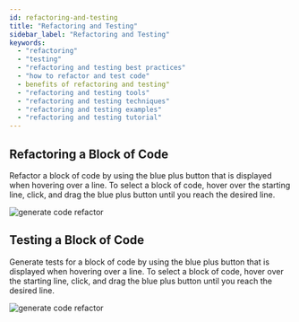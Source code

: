 ```yaml
---
id: refactoring-and-testing
title: "Refactoring and Testing"
sidebar_label: "Refactoring and Testing"
keywords:
  - "refactoring"
  - "testing"
  - "refactoring and testing best practices"
  - "how to refactor and test code"
  - benefits of refactoring and testing"
  - "refactoring and testing tools"
  - "refactoring and testing techniques"
  - "refactoring and testing examples"
  - "refactoring and testing tutorial"
---
```


## Refactoring a Block of Code

Refactor a block of code by using the blue plus button that is displayed when hovering over a line. To select a block of code, hover over the starting line, click, and drag the blue plus button until you reach the desired line.

![generate code refactor](../../../static/gif/pr-code-refactor.gif)

## Testing a Block of Code

Generate tests for a block of code by using the blue plus button that is displayed when hovering over a line. To select a block of code, hover over the starting line, click, and drag the blue plus button until you reach the desired line.

![generate code refactor](../../../static/gif/pr-code-test.gif)

